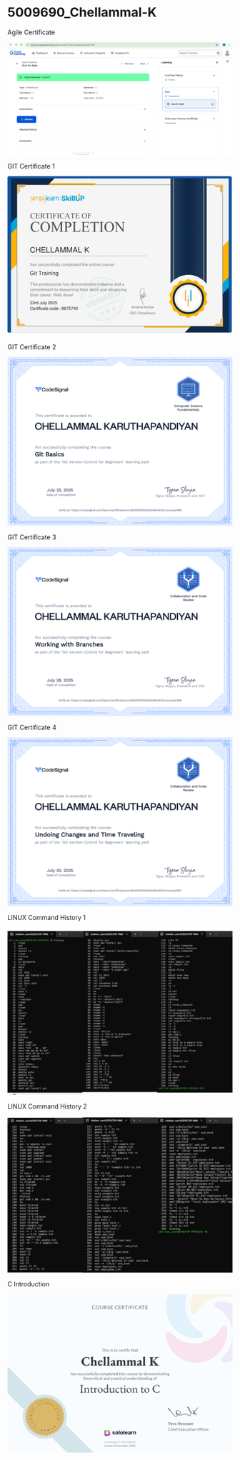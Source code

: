# 5009690_Chellammal-K

Agile Certificate

![Agile certificates](SDLC/Agile_certificates.png)

GIT Certificate 1

![GIT Training](GIT/GIT_Training.jpg)

GIT Certificate 2 

![GIT Basics](GIT/GIT_Basics.png)

GIT Certificate 3

![GIT Branches](GIT/GIT_Branches.png)

GIT Certificate 4 

![GIT Changes](GIT/GIT_Changes.png)

LINUX Command History 1

![LINUX history](LINUX/LINUX_history.jpg)

LINUX Command History 2

![LINUX Command](LINUX/LINUX_Command.jpg)

C Introduction 

![C Introduction](C/C_Introduction.png)